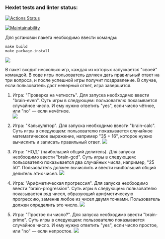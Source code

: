 ### Hexlet tests and linter status:
[![Actions Status](https://github.com/enshinov/python-project-49/workflows/hexlet-check/badge.svg)](https://github.com/enshinov/python-project-49/actions)

[![Maintainability](https://api.codeclimate.com/v1/badges/95d5ade290878518537a/maintainability)](https://codeclimate.com/github/enshinov/python-project-49/maintainability)

Для установки пакета необходимо ввести команды:
```
make build
make package-install
```
<a href="https://asciinema.org/a/mokpHKXh8SXJNVVI7vwxP3Dp1" target="_blank"><img src="https://asciinema.org/a/mokpHKXh8SXJNVVI7vwxP3Dp1.svg" /></a>

В пакет входит несколько игр, каждая из которых запускается "своей" командой.
В ходе игры пользователь должен дать правильный ответ на три вопроса, и после успешной игры получит поздравление. В случае, если пользователь даст неверный ответ, игра завершится.

1. Игра: "Проверка на четность".
Для запуска необходимо ввести "brain-even".
Суть игры в следующем: пользователю показывается случайное число. И ему нужно ответить "yes", если число чётное, или "no" — если нечётное.  
<a href="https://asciinema.org/a/HfibBMchKyKMXfTR11Wcv7aR9" target="_blank"><img src="https://asciinema.org/a/HfibBMchKyKMXfTR11Wcv7aR9.svg" /></a>

2. Игра: "Калькулятор".
Для запуска необходимо ввести "brain-calc".
Суть игры в следующем: пользователю показывается случайное математическое выражение, например "35 + 16", которое нужно вычислить и записать правильный ответ.
<a href="https://asciinema.org/a/TzDd1ysTebAyJlPYre24hJIFb" target="_blank"><img src="https://asciinema.org/a/TzDd1ysTebAyJlPYre24hJIFb.svg" /></a>

3. Игра: "НОД" (наибольший общий делитель).
Для запуска необходимо ввести "brain-gcd".
Суть игры в следующем: пользователю показывается два случайных числа, например, "25 50". Пользователь должен вычислить и ввести наибольший общий делитель этих чисел.
<a href="https://asciinema.org/a/heYyLWDyQFC45nStlV2r7ohfp" target="_blank"><img src="https://asciinema.org/a/heYyLWDyQFC45nStlV2r7ohfp.svg" /></a>

4. Игра: "Арифметическая прогрессия".
Для запуска необходимо ввести "brain-progression".
Суть игры в следующем: пользователю показывается ряд чисел, образующий арифметическую прогрессию, заменив любое из чисел двумя точками. Пользователь должен определить это число.
<a href="https://asciinema.org/a/HtI9Q82Ey6zZ8SHPhKMOvEdvd" target="_blank"><img src="https://asciinema.org/a/HtI9Q82Ey6zZ8SHPhKMOvEdvd.svg" /></a>

5. Игра: "Простое ли число?".
Для запуска необходимо ввести "brain-prime".
Суть игры в следующем: пользователю показывается случайное число. И ему нужно ответить "yes", если число простое, или "no" — если непростое.
<a href="https://asciinema.org/a/6DfaTnxYaSYL7PU8Y19aFAiLJ" target="_blank"><img src="https://asciinema.org/a/6DfaTnxYaSYL7PU8Y19aFAiLJ.svg" /></a>
